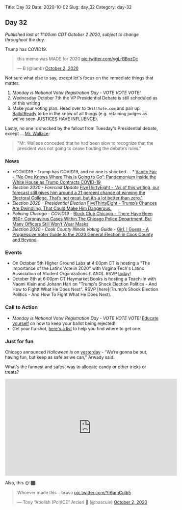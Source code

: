 Title: Day 32
Date: 2020-10-02
Slug: day_32
Category: day-32

## Day 32  

_Published last at 11:00am CDT October 2 2020, subject to change throughout the day._

Trump has COVID19. 

<blockquote class="twitter-tweet"><p lang="en" dir="ltr">this meme was MADE for 2020 <a href="https://t.co/ygLrBBozDc">pic.twitter.com/ygLrBBozDc</a></p>&mdash; B (@iamb) <a href="https://twitter.com/iamb/status/1311906630338932737?ref_src=twsrc%5Etfw">October 2, 2020</a></blockquote> <script async src="https://platform.twitter.com/widgets.js" charset="utf-8"></script> 

Not sure what else to say, except let's focus on the immediate things that matter:

1. *Monday is National Voter Registration Day - VOTE VOTE VOTE!*
2. Wednesday October 7th the VP Presidential Debate is still scheduled as of this writing
3. Make your voting plan. Head over to `IWillVote.com` and pair up [BallotReady](http://ballotready.com) to be in the know of all things (e.g. retaining judges as we've seen JUSTICES HAVE INFLUENCE).

Lastly, no one is shocked by the fallout from Tuesday's Presidential debate, except ... [Mr. Wallace](https://www.nytimes.com/2020/09/30/business/media/chris-wallace-debate-moderator.html):

> "Mr. Wallace conceded that he had been slow to recognize that the president was not going to cease flouting the debate’s rules."

### News

- *COVID19 - Trump has COVID19, and no one is shocked ... * [Vanity Fair - “No One Knows Where This Is Going to Go”: Pandemonium Inside the White House as Trump Contracts COVID-19](https://www.vanityfair.com/news/2020/10/pandemonium-inside-white-house-as-trump-contracts-covid-19)
- *Election 2020 - Forecast Update* [FiveThirtyEight - "As of this writing, our forecast still gives him around a 21 percent chance of winning the Electoral College. That’s not great, but it’s a lot better than zero."](https://projects.fivethirtyeight.com/2020-election-forecast/)
- *Election 2020 - Presidential Election* [FiveThirtyEight - Trump’s Chances Are Dwindling. That Could Make Him Dangerous.](https://fivethirtyeight.com/features/trumps-chances-are-dwindling-that-could-make-him-dangerous/)
- *Policing Chicago - COVID19* - [Block Club Chicago - There Have Been 950+ Coronavirus Cases Within The Chicago Police Department, But Many Officers Still Won’t Wear Masks](https://blockclubchicago.org/2020/10/02/there-have-been-950-coronavirus-cases-within-the-chicago-police-department-but-many-officers-still-wont-wear-masks/?mc_cid=89d4a72597&mc_eid=daf712056e)
- *Election 2020 - Cook County Illinois Voting Guide* - [Girl, I Guess - A Progressive Voter Guide to the 2020 General Election in Cook County and Beyond
](https://docs.google.com/document/d/1CFgtVl2S6SPs8KmV4YvrF1zrSL0o9u3gJKZ2Gu6cZG8/preview?pru=AAABdQkO-Sg*-mBfE8GiiKVEg95h_i9NaQ&fbclid=IwAR1nkxMOpMvN8N-F8yvMk_2cHMOZvEUu3yH9HEMs3rLXmZKx9wKtihPLR1c)

### Events

- On October 5th Higher Ground Labs at 4:00pm CT is hosting a "The Importance of the Latinx Vote in 2020" with Virgina Tech's Latino Association of Student Organizations (LASO). RSVP [today](https://www.mobilize.us/highergroundlabs/event/315263/?followup_modal_context=newsletter)!
- October 8th at 6:00pm CT Haymarket Books is hosting a Teach-In with Naomi Klein and Johann Hari on "Trump's Shock Election Politics - And How to Fightt What He Does Next". RSVP [here](Trump’s Shock Election Politics - And How To Fight What He Does Next).

### Call to Action

- *Monday is National Voter Registration Day - VOTE VOTE VOTE!* [Educate yourself](https://www.nbcnews.com/politics/2020-election/5-things-do-keep-your-ballot-rejection-n1239375) on how to keep your ballot being rejected!
- Get your flu shot, [here's a list](https://www.health.com/condition/cold-flu-sinus/free-flu-shots) to help you find where to get one.

### Just for fun

Chicago announced *Halloween is on* [yesterday](https://blockclubchicago.org/2020/10/01/trick-or-treating-allowed-in-chicago-mayor-says-while-announcing-week-of-covid-friendly-halloween-fun/) - “We’re gonna be out, having fun, but keep as safe as we can,” Arwady said. 

What's the funnest and safest way to allocate candy or other tricks or treats?

<iframe width="560" height="315" src="https://www.youtube.com/embed/VgZhQJQnnqA" frameborder="0" allow="accelerometer; autoplay; clipboard-write; encrypted-media; gyroscope; picture-in-picture" allowfullscreen></iframe>

Also, this 🌞👇🏾.

<blockquote class="twitter-tweet"><p lang="en" dir="ltr">Whoever made this... bravo <a href="https://t.co/Yr6amCulb5">pic.twitter.com/Yr6amCulb5</a></p>&mdash; Tony “Abolish (Pol)ICE” Arcieri 🦀 (@bascule) <a href="https://twitter.com/bascule/status/1312050446182215680?ref_src=twsrc%5Etfw">October 2, 2020</a></blockquote> <script async src="https://platform.twitter.com/widgets.js" charset="utf-8"></script> 